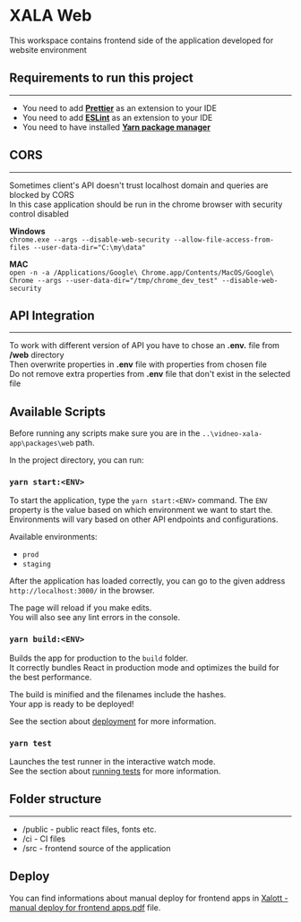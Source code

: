 # XALA Web

This workspace contains frontend side of the application developed for website environment

## Requirements to run this project

---

- You need to add [**Prettier**](https://marketplace.visualstudio.com/items?itemName=esbenp.prettier-vscode) as an extension to your IDE
- You need to add [**ESLint**](https://marketplace.visualstudio.com/items?itemName=dbaeumer.vscode-eslint) as an extension to your IDE
- You need to have installed [**Yarn package manager**](https://classic.yarnpkg.com/en/docs/install/#windows-stable)

## CORS

---

Sometimes client's API doesn't trust localhost domain and queries are blocked by CORS  
In this case application should be run in the chrome browser with security control disabled

**Windows**  
`chrome.exe --args --disable-web-security --allow-file-access-from-files --user-data-dir="C:\my\data"`

**MAC**  
`open -n -a /Applications/Google\ Chrome.app/Contents/MacOS/Google\ Chrome --args --user-data-dir="/tmp/chrome_dev_test" --disable-web-security`

## API Integration

---

To work with different version of API you have to chose an **.env.** file from **/web** directory  
Then overwrite properties in **.env** file with properties from chosen file  
Do not remove extra properties from **.env** file that don't exist in the selected file

## Available Scripts

Before running any scripts make sure you are in the `..\vidneo-xala-app\packages\web` path.

In the project directory, you can run:

### `yarn start:<ENV>`

To start the application, type the `yarn start:<ENV>` command. The `ENV` property is the value based on which environment we want to start the. Environments will vary based on other API endpoints and configurations.

Available environments:

- `prod`
- `staging`

After the application has loaded correctly, you can go to the given address `http://localhost:3000/` in the browser.

The page will reload if you make edits.  
You will also see any lint errors in the console.

### `yarn build:<ENV>`

Builds the app for production to the `build` folder.  
It correctly bundles React in production mode and optimizes the build for the best performance.

The build is minified and the filenames include the hashes.  
Your app is ready to be deployed!

See the section about [deployment](https://facebook.github.io/create-react-app/docs/deployment) for more information.

### `yarn test`

Launches the test runner in the interactive watch mode.  
See the section about [running tests](https://facebook.github.io/create-react-app/docs/running-tests) for more information.

## Folder structure

---

- /public - public react files, fonts etc.
- /ci - CI files
- /src - frontend source of the application

## Deploy

You can find informations about manual deploy for frontend apps in [Xalott - manual deploy for frontend apps.pdf](./Xalott%20-%20manual%20deploy%20for%20frontend%20apps.pdf) file.
